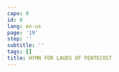 ```yaml
---
capo: 0
id: 0
lang: en-us
page: '19'
step: ''
subtitle: ''
tags: []
title: HYMN FOR LAUDS OF PENTECOST
---
```

